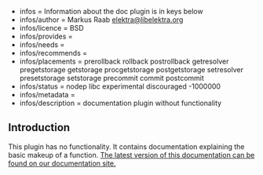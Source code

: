 - infos = Information about the doc plugin is in keys below
- infos/author = Markus Raab <elektra@libelektra.org>
- infos/licence = BSD
- infos/provides =
- infos/needs =
- infos/recommends =
- infos/placements = prerollback rollback postrollback getresolver pregetstorage getstorage procgetstorage postgetstorage setresolver presetstorage setstorage precommit commit postcommit
- infos/status = nodep libc experimental discouraged -1000000
- infos/metadata =
- infos/description = documentation plugin without functionality

## Introduction

This plugin has no functionality. It contains documentation explaining the basic makeup of a function. [The latest version of this documentation can be found on our documentation site.](https://doc.libelektra.org/api/master/html/group__plugin.html)
